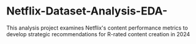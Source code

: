 # Netflix-Dataset-Analysis-EDA-
This analysis project examines Netflix's content performance metrics to develop strategic recommendations for R-rated content creation in 2024
